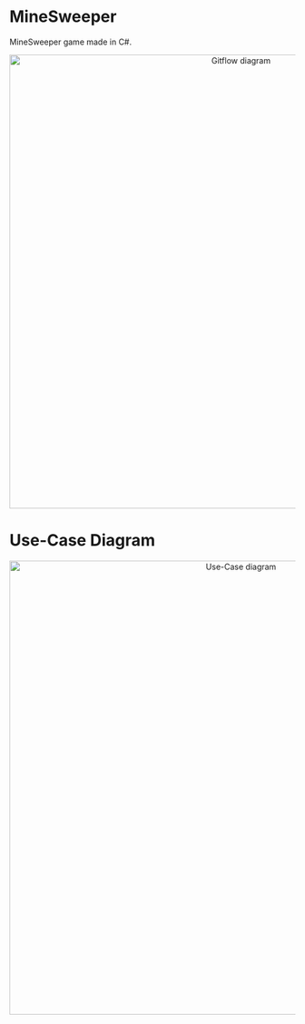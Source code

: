 # MineSweeper
MineSweeper game made in C#.

<p align="center">
  <img width="800" src="https://i.imgur.com/kg9wGkr.png" alt="Gitflow diagram">
</p>

<h1>Use-Case Diagram</h1>
<p align="center">
  <img width="800" src="https://i.imgur.com/ZV5s8pY.png" alt="Use-Case diagram">
</p>

